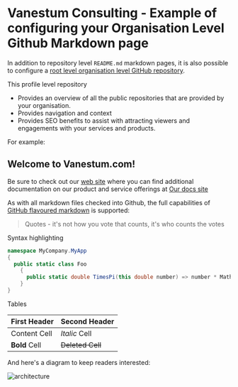 # Vanestum Consulting - Example of configuring your Organisation Level Github Markdown page
In addition to repository level `README.md` markdown pages, it is also possible to configure a [root level organisation level GitHub repository](https://docs.github.com/en/organizations/collaborating-with-groups-in-organizations/customizing-your-organizations-profile).

This profile level repository 
- Provides an overview of all the public repositories that are provided by your organisation.
- Provides navigation and context
- Provides SEO benefits to assist with attracting viewers and engagements with your services and products.

For example:

## Welcome to Vanestum.com!

Be sure to check out our [web site](https://vanestum.com) where you can find additional documentation on our product and service offerings at [Our docs site](https://prerelease.kwil.com/docs/introduction)

As with all markdown files checked into Github, the full capabilities of [GitHub flavoured markdown](https://github.github.com/gfm/) is supported:

> Quotes - it's not how you vote that counts, it's who counts the votes

Syntax highlighting

```csharp
namespace MyCompany.MyApp
{
  public static class Foo
    {
      public static double TimesPi(this double number) => number * Math.PI;
    }
}
```

Tables

| First Header  | Second Header |
| ------------- | ------------- |
| Content Cell  | *Italic* Cell  |
| **Bold** Cell  | ~~Deleted Cell~~  |

And here's a diagram to keep readers interested:

 ![architecture](https://vanestum.com/wp-content/uploads/2022/09/content_developent-1-e1662490182770-1024x632.jpg)
